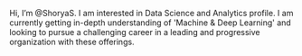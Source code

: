Hi, I’m @ShoryaS. I am interested in Data Science and Analytics profile. I am currently getting in-depth understanding of 'Machine & Deep Learning' and looking to pursue a challenging career in a leading and progressive organization with these offerings.
